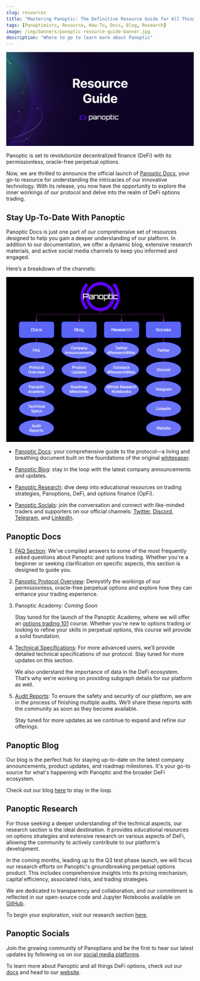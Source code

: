 ```yaml
---
slug: resources
title: "Mastering Panoptic: The Definitive Resource Guide for All Things Panoptic"
tags: [Panoptimists, Resource, How-To, Docs, Blog, Research]
image: /img/banners/panoptic-resource-guide-banner.jpg
description: "Where to go to learn more about Panoptic"
---
```


![panoptic-resource-guide-banner](./panoptic-resource-guide-banner.jpg)

Panoptic is set to revolutionize decentralized finance (DeFi) with its permissionless, oracle-free perpetual options.

Now, we are thrilled to announce the official launch of [Panoptic Docs](https://panoptic.xyz/docs/intro), your go-to resource for understanding the intricacies of our innovative technology. With its release, you now have the opportunity to explore the inner workings of our protocol and delve into the realm of DeFi options trading.

<!--truncate-->

## Stay Up-To-Date With Panoptic

Panoptic Docs is just one part of our comprehensive set of resources designed to help you gain a deeper understanding of our platform. In addition to our documentation, we offer a dynamic blog, extensive research materials, and active social media channels to keep you informed and engaged.

Here’s a breakdown of the channels:

![panoptic-resource-guide](./panoptic-resource-guide.png)

- [Panoptic Docs](https://panoptic.xyz/docs/intro): your comprehensive guide to the protocol—a living and breathing document built on the foundations of the original [whitepaper](https://paper.panoptic.xyz/).

- [Panoptic Blog](https://panoptic.xyz/blog): stay in the loop with the latest company announcements and updates.

- [Panoptic Research](https://panoptic.xyz/research): dive deep into educational resources on trading strategies, Panoptions, DeFi, and options finance (OpFi).

- [Panoptic Socials](https://links.panoptic.xyz/all): join the conversation and connect with like-minded traders and supporters on our official channels: [Twitter](https://twitter.com/panoptic_xyz), [Discord](https://discord.com/invite/7fE8SN9pRT), [Telegram](https://t.me/panoptic), and [LinkedIn](https://www.linkedin.com/company/panoptic-xyz).


## **Panoptic Docs**

1. [FAQ Section](https://panoptic.xyz/docs/faq): We’ve compiled answers to some of the most frequently asked questions about Panoptic and options trading. Whether you're a beginner or seeking clarification on specific aspects, this section is designed to guide you.

2. [Panoptic Protocol Overview](https://panoptic.xyz/docs/panoptic-protocol/overview): Demystify the workings of our permissionless, oracle-free perpetual options and explore how they can enhance your trading experience.

3. Panoptic Academy: *Coming Soon*

    Stay tuned for the launch of the Panoptic Academy, where we will offer an [options trading 101](https://panoptic.xyz/docs/trading/basic-concepts) course. Whether you're new to options trading or looking to refine your skills in perpetual options, this course will provide a solid foundation.

4. [Technical Specifications](https://panoptic.xyz/docs/developers/smart-contracts-overview): For more advanced users, we’ll provide detailed technical specifications of our protocol. Stay tuned for more updates on this section.

    We also understand the importance of data in the DeFi ecosystem. That’s why we’re working on providing subgraph details for our platform as well.

5. [Audit Reports](https://panoptic.xyz/docs/security/audits): To ensure the safety and security of our platform, we are in the process of finishing multiple audits. We’ll share these reports with the community as soon as they become available.

    Stay tuned for more updates as we continue to expand and refine our offerings.

## Panoptic Blog

Our blog is the perfect hub for staying up-to-date on the latest company announcements, product updates, and roadmap milestones. It's your go-to source for what's happening with Panoptic and the broader DeFi ecosystem.

Check out our blog [here](https://panoptic.xyz/blog) to stay in the loop.

## Panoptic Research

For those seeking a deeper understanding of the technical aspects, our research section is the ideal destination. It provides educational resources on options strategies and extensive research on various aspects of DeFi, allowing the community to actively contribute to our platform's development.

In the coming months, leading up to the Q3 test phase launch, we will focus our research efforts on Panoptic's groundbreaking perpetual options product. This includes comprehensive insights into its pricing mechanism, capital efficiency, associated risks, and trading strategies.

We are dedicated to transparency and collaboration, and our commitment is reflected in our open-source code and Jupyter Notebooks available on [GitHub](https://github.com/panoptic-labs/research).

To begin your exploration, visit our research section [here](https://panoptic.xyz/research).

## Panoptic Socials

Join the growing community of Panoptians and be the first to hear our latest updates by following us on our [social media platforms](https://links.panoptic.xyz/all).

To learn more about Panoptic and all things DeFi options, check out our [docs](https://panoptic.xyz/docs/intro) and head to our [website](https://panoptic.xyz).  
